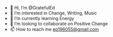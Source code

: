 - 👋 Hi, I’m @GratefulEd 
- 👀 I’m interested in Change, Writing, Music
- 🌱 I’m currently learning Energy
- 💞️ I’m looking to collaborate on Positive Change
- 📫 How to reach me ep196055@gmail.com

<!---
GratefulEd/GratefulEd is a ✨ special ✨ repository because its `README.md` (this file) appears on your GitHub profile.
You can click the Preview link to take a look at your changes.
--->
